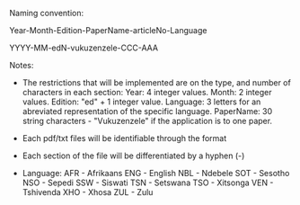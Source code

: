 Naming convention:

Year-Month-Edition-PaperName-articleNo-Language

YYYY-MM-edN-vukuzenzele-CCC-AAA

Notes:
- The restrictions that will be implemented are on the type, and number of characters in each section:
	Year: 4 integer values.
	Month: 2 integer values.
	Edition: "ed" + 1 integer value.
	Language: 3 letters for an abreviated representation of the specific language.
	PaperName: 30 string characters - "Vukuzenzele" if the application is to one paper.

- Each pdf/txt files will be identifiable through the format
- Each section of the file will be differentiated by a hyphen (-)
- Language:
	AFR - Afrikaans
	ENG - English
	NBL - Ndebele
	SOT - Sesotho
	NSO - Sepedi
	SSW - Siswati
	TSN - Setswana
	TSO - Xitsonga
	VEN - Tshivenda
	XHO - Xhosa
	ZUL - Zulu 
	
